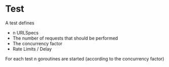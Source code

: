 # Test
A test defines
- n URLSpecs
- The number of requests that should be performed
- The concurrency factor
- Rate Limits / Delay

For each test n goroutines are started (according to the concurrency factor)